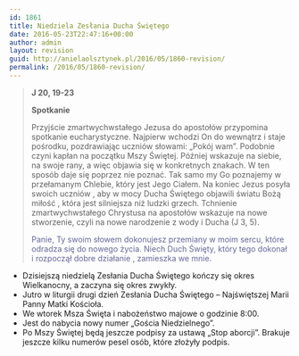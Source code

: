 ```yaml
---
id: 1861
title: Niedziela Zesłania Ducha Świętego
date: 2016-05-23T22:47:16+00:00
author: admin
layout: revision
guid: http://anielaolsztynek.pl/2016/05/1860-revision/
permalink: /2016/05/1860-revision/
---
```

> **J 20, 19-23**
> 
> **Spotkanie**
> 
> Przyjście zmartwychwstałego Jezusa do apostołów przypomina spotkanie eucharystyczne. Najpierw wchodzi On do wewnątrz i staje pośrodku, pozdrawiając uczniów słowami: &#8222;Pokój wam&#8221;. Podobnie czyni kapłan na początku Mszy Świętej. Później wskazuje na siebie, na swoje rany, a więc objawia się w konkretnych znakach. W ten sposób daje się poprzez nie poznać. Tak samo my Go poznajemy w przełamanym Chlebie, który jest Jego Ciałem. Na koniec Jezus posyła swoich uczniów , aby w mocy Ducha Świętego objawili światu Bożą miłość , która jest silniejsza niż ludzki grzech. Tchnienie zmartwychwstałego Chrystusa na apostołów wskazuje na nowe stworzenie, czyli na nowe narodzenie z wody i Ducha (J 3, 5).
> 
> <span style="color: #666699;">Panie, Ty swoim słowem dokonujesz przemiany w moim sercu, które odradza się do nowego życia. Niech Duch Święty, który tego dokonał i rozpoczął dobre działanie , zamieszka we mnie.</span>

  * Dzisiejszą niedzielą Zesłania Ducha Świętego kończy się okres Wielkanocny, a zaczyna się okres zwykły.
  * Jutro w liturgii drugi dzień Zesłania Ducha Świętego &#8211; Najświętszej Marii Panny Matki Kościoła.
  * We wtorek Msza Święta i nabożeństwo majowe o godzinie 8:00.
  * Jest do nabycia nowy numer &#8222;Gościa Niedzielnego&#8221;.
  * Po Mszy Świętej będą jeszcze podpisy za ustawą &#8222;Stop aborcji&#8221;. Brakuje jeszcze kilku numerów pesel osób, które złożyły podpis.